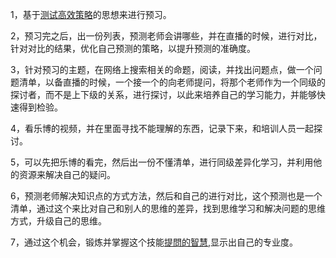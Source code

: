 1，基于[测试高效策略](https://github.com/booklibrary16/SafeguardWorld/blob/master/StrongAgain/Tool/Knife/%E6%B5%8B%E8%AF%95%E9%AB%98%E6%95%88%E7%AD%96%E7%95%A5.md)的思想来进行预习。    

2，预习完之后，出一份列表，预测老师会讲哪些，并在直播的时候，进行对比，针对对比的结果，优化自己预测的策略，以提升预测的准确度。     

3，针对预习的主题，在网络上搜索相关的命题，阅读，并找出问题点，做一个问题清单，以备直播的时候，一个接一个的向老师提问，将那个老师作为一个同级的探讨者，而不是上下级的关系，进行探讨，以此来培养自己的学习能力，并能够快速得到检验。

4，看乐博的视频，并在里面寻找不能理解的东西，记录下来，和培训人员一起探讨。    

5，可以先把乐博的看完，然后出一份不懂清单，进行同级差异化学习，并利用他的资源来解决自己的疑问。    

6，预测老师解决知识点的方式方法，然后和自己的进行对比，这个预测也是一个清单，通过这个来比对自己和别人的思维的差异，找到思维学习和解决问题的思维方式，升级自己的思维。

7，通过这个机会，锻炼并掌握这个技能[提問的智慧](https://github.com/ryanhanwu/How-To-Ask-Questions-The-Smart-Way/blob/master/README.md),显示出自己的专业度。         
